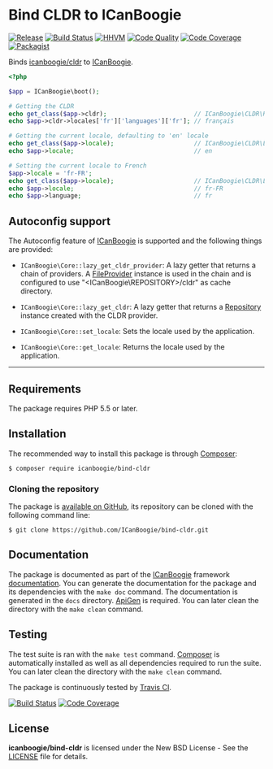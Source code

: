 # Bind CLDR to ICanBoogie

[![Release](https://img.shields.io/packagist/v/ICanBoogie/bind-cldr.svg)](https://packagist.org/packages/icanboogie/cldr)
[![Build Status](https://img.shields.io/travis/ICanBoogie/bind-cldr/master.svg)](http://travis-ci.org/ICanBoogie/bind-cldr)
[![HHVM](https://img.shields.io/hhvm/icanboogie/bind-cldr.svg)](http://hhvm.h4cc.de/package/icanboogie/bind-cldr)
[![Code Quality](https://img.shields.io/scrutinizer/g/ICanBoogie/bind-cldr/master.svg)](https://scrutinizer-ci.com/g/ICanBoogie/bind-cldr)
[![Code Coverage](https://img.shields.io/coveralls/ICanBoogie/bind-cldr/master.svg)](https://coveralls.io/r/ICanBoogie/bind-cldr)
[![Packagist](https://img.shields.io/packagist/dt/icanboogie/bind-cldr.svg)](https://packagist.org/packages/icanboogie/bind-cldr)

Binds [icanboogie/cldr][] to [ICanBoogie][].

```php
<?php

$app = ICanBoogie\boot();

# Getting the CLDR
echo get_class($app->cldr);                        // ICanBoogie\CLDR\Repository
echo $app->cldr->locales['fr']['languages']['fr']; // français

# Getting the current locale, defaulting to 'en' locale
echo get_class($app->locale);                      // ICanBoogie\CLDR\Locale
echo $app->locale;                                 // en

# Setting the current locale to French
$app->locale = 'fr-FR';
echo get_class($app->locale);                      // ICanBoogie\CLDR\Locale
echo $app->locale;                                 // fr-FR
echo $app->language;                               // fr
```





## Autoconfig support

The Autoconfig feature of [ICanBoogie][] is supported and the following things are provided:

- `ICanBoogie\Core::lazy_get_cldr_provider`: A lazy getter that returns a chain of providers. A
[FileProvider][] instance is used in the chain and is configured to use
"<ICanBoogie\REPOSITORY>/cldr" as cache directory.

- `ICanBoogie\Core::lazy_get_cldr`: A lazy getter that returns a [Repository][] instance created
with the CLDR provider.

- `ICanBoogie\Core::set_locale`: Sets the locale used by the application.

- `ICanBoogie\Core::get_locale`: Returns the locale used by the application.





----------





## Requirements

The package requires PHP 5.5 or later.





## Installation

The recommended way to install this package is through [Composer](http://getcomposer.org/):

```
$ composer require icanboogie/bind-cldr
```





### Cloning the repository

The package is [available on GitHub](https://github.com/ICanBoogie/bind-cldr), its repository can be
cloned with the following command line:

	$ git clone https://github.com/ICanBoogie/bind-cldr.git





## Documentation

The package is documented as part of the [ICanBoogie](http://icanboogie.org/) framework
[documentation](http://icanboogie.org/docs/). You can generate the documentation for the package
and its dependencies with the `make doc` command. The documentation is generated in the `docs`
directory. [ApiGen](http://apigen.org/) is required. You can later clean the directory with
the `make clean` command.





## Testing

The test suite is ran with the `make test` command. [Composer](http://getcomposer.org/) is
automatically installed as well as all dependencies required to run the suite. You can later
clean the directory with the `make clean` command.

The package is continuously tested by [Travis CI](http://about.travis-ci.org/).

[![Build Status](https://img.shields.io/travis/ICanBoogie/bind-cldr/master.svg)](https://travis-ci.org/ICanBoogie/bind-cldr)
[![Code Coverage](https://img.shields.io/coveralls/ICanBoogie/bind-cldr/master.svg)](https://coveralls.io/r/ICanBoogie/bind-cldr)





## License

**icanboogie/bind-cldr** is licensed under the New BSD License - See the [LICENSE](LICENSE) file for details.





[icanboogie/cldr]: https://github.com/ICanBoogie/CLDR
[FileProvider]: http://icanboogie.org/docs/class-ICanBoogie.CLDR.FileProvider.html
[ICanBoogie]: https://github.com/ICanBoogie/ICanBoogie
[Repository]: http://icanboogie.org/docs/class-ICanBoogie.CLDR.Repository.html
